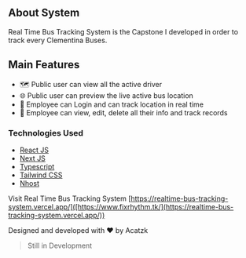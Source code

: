 ## About System

Real Time Bus Tracking System is the Capstone I developed in order to track every Clementina Buses. 

## Main Features

- 🗺 Public user can view all the active driver 
- 🌐 Public user can preview the live active bus location
- 📲 Employee can Login and can track location in real time
- 📱 Employee can view, edit, delete all their info and track records

### Technologies Used

- [React JS](https://reactjs.org/)
- [Next JS](https://nextjs.org/)
- [Typescript](https://www.typescriptlang.org/)
- [Tailwind CSS](https://tailwindcss.com/)
- [Nhost](https://nhost.io/)

Visit Real Time Bus Tracking System [https://realtime-bus-tracking-system.vercel.app/]([https://www.fixrhythm.tk/](https://realtime-bus-tracking-system.vercel.app/))

Designed and developed with ❤️ by Acatzk

> Still in Development
